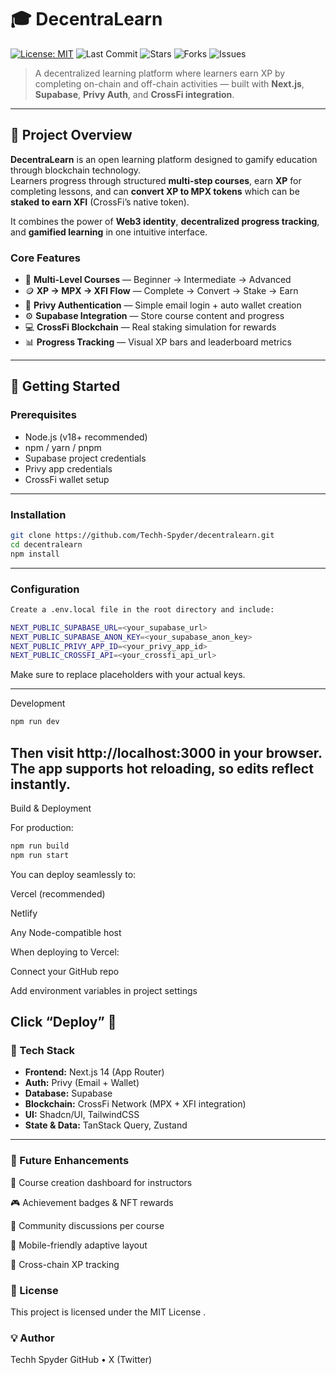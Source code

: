 # 🎓 DecentraLearn

[![License: MIT](https://img.shields.io/github/license/Tech-Spyder/decentra-learn?color=blue)](LICENSE)
![Last Commit](https://img.shields.io/github/last-commit/Tech-Spyder/decentra-learn?color=brightgreen)
![Stars](https://img.shields.io/github/stars/Tech-Spyder/decentra-learn?style=social)
![Forks](https://img.shields.io/github/forks/Tech-Spyder/decentra-learn?style=social)
![Issues](https://img.shields.io/github/issues/Tech-Spyder/decentra-learn?color=yellow)


> A decentralized learning platform where learners earn XP by completing on-chain and off-chain activities — built with **Next.js**, **Supabase**, **Privy Auth**, and **CrossFi integration**.

---

## 🧠 Project Overview

**DecentraLearn** is an open learning platform designed to gamify education through blockchain technology.  
Learners progress through structured **multi-step courses**, earn **XP** for completing lessons, and can **convert XP to MPX tokens** which can be **staked to earn XFI** (CrossFi’s native token).  

It combines the power of **Web3 identity**, **decentralized progress tracking**, and **gamified learning** in one intuitive interface.

### Core Features
- 🧭 **Multi-Level Courses** — Beginner → Intermediate → Advanced  
- 🪙 **XP → MPX → XFI Flow** — Complete → Convert → Stake → Earn  
- 🧩 **Privy Authentication** — Simple email login + auto wallet creation  
- ⚙️ **Supabase Integration** — Store course content and progress  
- 💻 **CrossFi Blockchain** — Real staking simulation for rewards  
- 📊 **Progress Tracking** — Visual XP bars and leaderboard metrics  

---

## 🚀 Getting Started

### Prerequisites
- Node.js (v18+ recommended)
- npm / yarn / pnpm
- Supabase project credentials
- Privy app credentials
- CrossFi wallet setup

---

### Installation

```bash
git clone https://github.com/Techh-Spyder/decentralearn.git
cd decentralearn
npm install
```
---

### Configuration

```bash
Create a .env.local file in the root directory and include:

NEXT_PUBLIC_SUPABASE_URL=<your_supabase_url>
NEXT_PUBLIC_SUPABASE_ANON_KEY=<your_supabase_anon_key>
NEXT_PUBLIC_PRIVY_APP_ID=<your_privy_app_id>
NEXT_PUBLIC_CROSSFI_API=<your_crossfi_api_url>
```

Make sure to replace placeholders with your actual keys.

---
Development
```bash
npm run dev
```

Then visit http://localhost:3000
 in your browser.
The app supports hot reloading, so edits reflect instantly.
---
Build & Deployment

For production:
```bash
npm run build
npm run start
```

You can deploy seamlessly to:

Vercel (recommended)

Netlify

Any Node-compatible host

When deploying to Vercel:

Connect your GitHub repo

Add environment variables in project settings

Click “Deploy” 🚀
---
### 🧰 Tech Stack
- **Frontend:** Next.js 14 (App Router)
- **Auth:** Privy (Email + Wallet)
- **Database:** Supabase
- **Blockchain:** CrossFi Network (MPX + XFI integration)
- **UI:** Shadcn/UI, TailwindCSS
- **State & Data:** TanStack Query, Zustand

---
### 🧪 Future Enhancements

🧭 Course creation dashboard for instructors

🎮 Achievement badges & NFT rewards

💬 Community discussions per course

📱 Mobile-friendly adaptive layout

🧱 Cross-chain XP tracking

### 🪪 License

This project is licensed under the MIT License
.

### 💡 Author

Techh Spyder
GitHub
 • X (Twitter)
